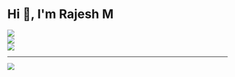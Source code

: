 #         Hi 👋, I'm Rajesh M
![](https://github-readme-stats.vercel.app/api?username=rajeshm111&theme=radical&hide_border=true&include_all_commits=false&count_private=false)<br/>
![](https://nirzak-streak-stats.vercel.app/?user=rajeshm111&theme=radical&hide_border=true)<br/>
![](https://github-readme-stats.vercel.app/api/top-langs/?username=rajeshm111&theme=radical&hide_border=true&include_all_commits=false&count_private=false&layout=compact)

---
[![](https://visitcount.itsvg.in/api?id=rajeshm111&icon=0&color=0)](https://visitcount.itsvg.in)

<!-- Proudly created with GPRM ( https://gprm.itsvg.in ) -->
